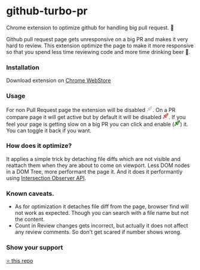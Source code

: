 # github-turbo-pr
Chrome extension to optimize github for handling big pull request. 🚀

Github pull request page gets unresponsive on a big PR and makes it very hard to review. This extension optimize the page to make it more responsive so that you spend less time reviewing code and more time drinking beer 🍻.

### Installation
Download extension on
[Chrome WebStore](https://chrome.google.com/webstore/detail/github-turbo-pr/bajlfgjogojcoiijmmjeppgmppcdbbfb)

### Usage
For non Pull Request page the extension will be disabled <img height="16" src="./icons/turbopr38_inactive.png" alt="inactive"/>.
On a PR compare page it will get active but by default it will be disabled <img height="16" src="./icons/turbopr38_disabled.png" alt="disabled"/>.
If you feel your page is getting slow on a big PR you can click and enable (<img height="16" src="./icons/turbopr38.png" alt="enabled"/>) it. You can toggle it back if you want.

### How does it optimize?
It applies a simple trick by detaching file diffs which are not visible and reattach them when they are about to come on viewport. Less DOM nodes in a DOM Tree, more performant the page it. And it does it performantly using [Intersection Observer API](https://developer.mozilla.org/en-US/docs/Web/API/Intersection_Observer_API).

### Known caveats.
- As for optimization it detaches file diff from the page, browser find will not work as expected. Though you can search with a file name but not the content.
- Count in Review changes gets incorrect, but actually it does not affect any review comments. So don't get scared if number shows wrong.

### Show your support
[:star: this repo](https://github.com/s-yadav/github-turbo-pr)
